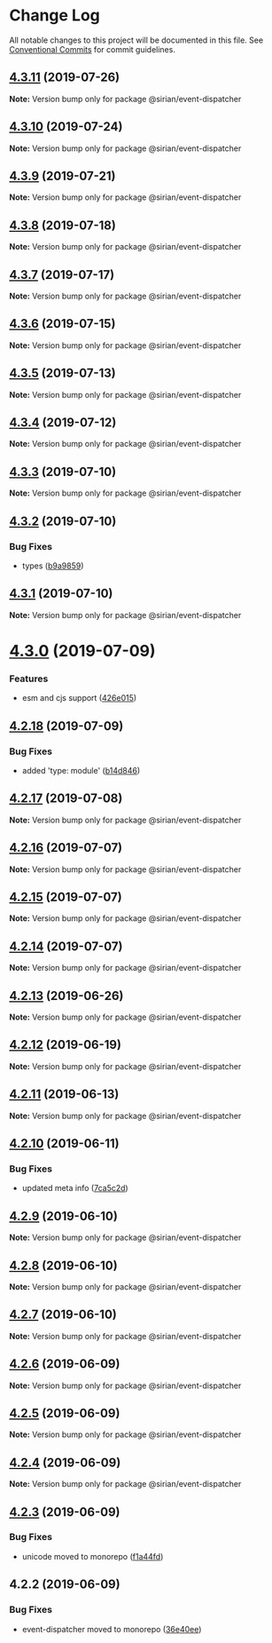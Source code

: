 # Change Log

All notable changes to this project will be documented in this file.
See [Conventional Commits](https://conventionalcommits.org) for commit guidelines.

## [4.3.11](https://github.com/sirian/js/compare/@sirian/event-dispatcher@4.3.10...@sirian/event-dispatcher@4.3.11) (2019-07-26)

**Note:** Version bump only for package @sirian/event-dispatcher





## [4.3.10](https://github.com/sirian/js/compare/@sirian/event-dispatcher@4.3.9...@sirian/event-dispatcher@4.3.10) (2019-07-24)

**Note:** Version bump only for package @sirian/event-dispatcher





## [4.3.9](https://github.com/sirian/js/compare/@sirian/event-dispatcher@4.3.8...@sirian/event-dispatcher@4.3.9) (2019-07-21)

**Note:** Version bump only for package @sirian/event-dispatcher





## [4.3.8](https://github.com/sirian/js/compare/@sirian/event-dispatcher@4.3.7...@sirian/event-dispatcher@4.3.8) (2019-07-18)

**Note:** Version bump only for package @sirian/event-dispatcher





## [4.3.7](https://github.com/sirian/js/compare/@sirian/event-dispatcher@4.3.6...@sirian/event-dispatcher@4.3.7) (2019-07-17)

**Note:** Version bump only for package @sirian/event-dispatcher





## [4.3.6](https://github.com/sirian/js/compare/@sirian/event-dispatcher@4.3.5...@sirian/event-dispatcher@4.3.6) (2019-07-15)

**Note:** Version bump only for package @sirian/event-dispatcher





## [4.3.5](https://github.com/sirian/js/compare/@sirian/event-dispatcher@4.3.4...@sirian/event-dispatcher@4.3.5) (2019-07-13)

**Note:** Version bump only for package @sirian/event-dispatcher





## [4.3.4](https://github.com/sirian/js/compare/@sirian/event-dispatcher@4.3.3...@sirian/event-dispatcher@4.3.4) (2019-07-12)

**Note:** Version bump only for package @sirian/event-dispatcher





## [4.3.3](https://github.com/sirian/js/compare/@sirian/event-dispatcher@4.3.2...@sirian/event-dispatcher@4.3.3) (2019-07-10)

**Note:** Version bump only for package @sirian/event-dispatcher





## [4.3.2](https://github.com/sirian/js/compare/@sirian/event-dispatcher@4.3.1...@sirian/event-dispatcher@4.3.2) (2019-07-10)


### Bug Fixes

* types ([b9a9859](https://github.com/sirian/js/commit/b9a9859))





## [4.3.1](https://github.com/sirian/js/compare/@sirian/event-dispatcher@4.3.0...@sirian/event-dispatcher@4.3.1) (2019-07-10)

**Note:** Version bump only for package @sirian/event-dispatcher





# [4.3.0](https://github.com/sirian/js/compare/@sirian/event-dispatcher@4.2.18...@sirian/event-dispatcher@4.3.0) (2019-07-09)


### Features

* esm and cjs support ([426e015](https://github.com/sirian/js/commit/426e015))





## [4.2.18](https://github.com/sirian/js/compare/@sirian/event-dispatcher@4.2.17...@sirian/event-dispatcher@4.2.18) (2019-07-09)


### Bug Fixes

* added 'type: module' ([b14d846](https://github.com/sirian/js/commit/b14d846))





## [4.2.17](https://github.com/sirian/js/compare/@sirian/event-dispatcher@4.2.16...@sirian/event-dispatcher@4.2.17) (2019-07-08)

**Note:** Version bump only for package @sirian/event-dispatcher





## [4.2.16](https://github.com/sirian/js/compare/@sirian/event-dispatcher@4.2.15...@sirian/event-dispatcher@4.2.16) (2019-07-07)

**Note:** Version bump only for package @sirian/event-dispatcher





## [4.2.15](https://github.com/sirian/js/compare/@sirian/event-dispatcher@4.2.14...@sirian/event-dispatcher@4.2.15) (2019-07-07)

**Note:** Version bump only for package @sirian/event-dispatcher





## [4.2.14](https://github.com/sirian/js/compare/@sirian/event-dispatcher@4.2.13...@sirian/event-dispatcher@4.2.14) (2019-07-07)

**Note:** Version bump only for package @sirian/event-dispatcher





## [4.2.13](https://github.com/sirian/js/compare/@sirian/event-dispatcher@4.2.12...@sirian/event-dispatcher@4.2.13) (2019-06-26)

**Note:** Version bump only for package @sirian/event-dispatcher





## [4.2.12](https://github.com/sirian/js/compare/@sirian/event-dispatcher@4.2.11...@sirian/event-dispatcher@4.2.12) (2019-06-19)

**Note:** Version bump only for package @sirian/event-dispatcher





## [4.2.11](https://github.com/sirian/js/compare/@sirian/event-dispatcher@4.2.10...@sirian/event-dispatcher@4.2.11) (2019-06-13)

**Note:** Version bump only for package @sirian/event-dispatcher





## [4.2.10](https://github.com/sirian/js/compare/@sirian/event-dispatcher@4.2.9...@sirian/event-dispatcher@4.2.10) (2019-06-11)


### Bug Fixes

* updated meta info ([7ca5c2d](https://github.com/sirian/js/commit/7ca5c2d))





## [4.2.9](https://github.com/sirian/js/compare/@sirian/event-dispatcher@4.2.8...@sirian/event-dispatcher@4.2.9) (2019-06-10)

**Note:** Version bump only for package @sirian/event-dispatcher





## [4.2.8](https://github.com/sirian/js/compare/@sirian/event-dispatcher@4.2.7...@sirian/event-dispatcher@4.2.8) (2019-06-10)

**Note:** Version bump only for package @sirian/event-dispatcher





## [4.2.7](https://github.com/sirian/js/compare/@sirian/event-dispatcher@4.2.6...@sirian/event-dispatcher@4.2.7) (2019-06-10)

**Note:** Version bump only for package @sirian/event-dispatcher





## [4.2.6](https://github.com/sirian/js/compare/@sirian/event-dispatcher@4.2.5...@sirian/event-dispatcher@4.2.6) (2019-06-09)

**Note:** Version bump only for package @sirian/event-dispatcher





## [4.2.5](https://github.com/sirian/js/compare/@sirian/event-dispatcher@4.2.4...@sirian/event-dispatcher@4.2.5) (2019-06-09)

**Note:** Version bump only for package @sirian/event-dispatcher





## [4.2.4](https://github.com/sirian/js/compare/@sirian/event-dispatcher@4.2.3...@sirian/event-dispatcher@4.2.4) (2019-06-09)

**Note:** Version bump only for package @sirian/event-dispatcher





## [4.2.3](https://github.com/sirian/js/compare/@sirian/event-dispatcher@4.2.2...@sirian/event-dispatcher@4.2.3) (2019-06-09)


### Bug Fixes

* unicode moved to monorepo ([f1a44fd](https://github.com/sirian/js/commit/f1a44fd))





## 4.2.2 (2019-06-09)


### Bug Fixes

* event-dispatcher moved to monorepo ([36e40ee](https://github.com/sirian/js/commit/36e40ee))
